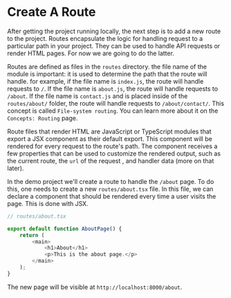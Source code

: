 # Create A Route

After getting the project running locally, the next step is to add a new
route to the project. Routes encapsulate the logic for handling request to a particular path in your project. They can be used to handle API requests or render HTML pages. For now we are going to do the latter. 

Routes are defined as files in the `routes` directory. the file name of the module is important: it is used to determine the path that the route will handle. for example, if the file name is `index.js`, the route will handle requests to `/`. If the file name is `about.js`, the route will handle requests to `/about`. If the file name is `contact.js` and is placed inside of the `routes/about/` folder, the route will handle requests to `/about/contact/`. This concept is called `File-system routing`. You can learn more about it on the `Concepts: Routing` page.

Route files that render HTML are JavaScript or TypeScript modules that export a JSX component as their default export. This component will be rendered for every request to the route's path. The component receives a few properties that can be used to customize the rendered output, such as the current route, the `url` of the request , and handler data (more on that later).

In the demo project we'll create a route to handle the `/about` page. To do this, one needs to create a new `routes/about.tsx` file. In this file, we can declare a component that should be rendered every time a user visits the page. This is done with JSX.

```typescript
// routes/about.tsx

export default function AboutPage() {
    return (
        <main>
            <h1>About</h1>
            <p>This is the about page.</p>
        </main>
    );
}
```

The new page will be visible at `http://localhost:8000/about`.
